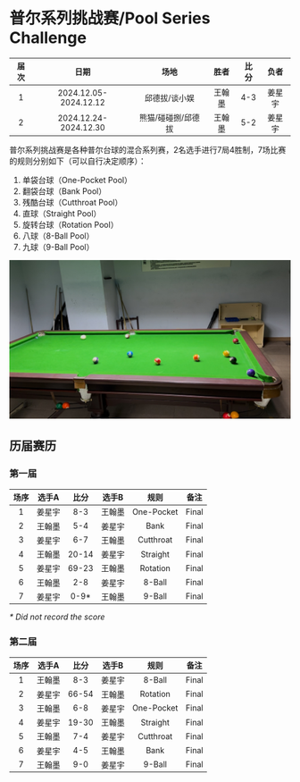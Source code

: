 # 普尔系列挑战赛/Pool Series Challenge

| 届次 | 日期                   | 场地              | 胜者   | 比分 | 负者  |
| :--: | :-------------------: | :---------------: | :---: | :--: | :---: |
| 1    | 2024.12.05-2024.12.12 | 邱德拔/谈小娱      | 王翰墨 | 4-3 | 姜星宇 |
| 2    | 2024.12.24-2024.12.30 | 熊猫/碰碰捌/邱德拔 | 王翰墨 | 5-2 | 姜星宇 |

普尔系列挑战赛是各种普尔台球的混合系列赛，2名选手进行7局4胜制，7场比赛的规则分别如下（可以自行决定顺序）：

1. 单袋台球（One-Pocket Pool）
2. 翻袋台球（Bank Pool）
3. 残酷台球（Cutthroat Pool）
4. 直球（Straight Pool）
5. 旋转台球（Rotation Pool）
6. 八球（8-Ball Pool）
7. 九球（9-Ball Pool）

![](./img/pool_series_challenge.jpg)

## 历届赛历

### 第一届

| 场序 | 选手A  | 比分  | 选手B   | 规则       | 备注  |
| :--: | :---: | :---: | :----: | :--------: | :---: |
| 1    | 姜星宇 | 8-3   | 王翰墨 | One-Pocket | Final |
| 2    | 王翰墨 | 5-4   | 姜星宇 | Bank       | Final |
| 3    | 姜星宇 | 6-7   | 王翰墨 | Cutthroat  | Final |
| 4    | 王翰墨 | 20-14 | 姜星宇 | Straight   | Final |
| 5    | 姜星宇 | 69-23 | 王翰墨 | Rotation   | Final |
| 6    | 王翰墨 | 2-8   | 姜星宇 | 8-Ball     | Final |
| 7    | 姜星宇 | 0-9\* | 王翰墨 | 9-Ball     | Final |

*\* Did not record the score*

### 第二届

| 场序 | 选手A  | 比分  | 选手B   | 规则       | 备注  |
| :--: | :---: | :---: | :----: | :--------: | :---: |
| 1    | 王翰墨 | 8-3   | 姜星宇 | 8-Ball     | Final |
| 2    | 姜星宇 | 66-54 | 王翰墨 | Rotation   | Final |
| 3    | 王翰墨 | 6-8   | 姜星宇 | One-Pocket | Final |
| 4    | 姜星宇 | 19-30 | 王翰墨 | Straight   | Final |
| 5    | 王翰墨 | 7-4   | 姜星宇 | Cutthroat  | Final |
| 6    | 姜星宇 | 4-5   | 王翰墨 | Bank       | Final |
| 7    | 王翰墨 | 9-0   | 姜星宇 | 9-Ball     | Final |

